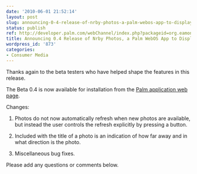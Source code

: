 ```yaml
---
date: '2010-06-01 21:52:14'
layout: post
slug: announcing-0-4-release-of-nrby-photos-a-palm-webos-app-to-display-nearby-photographs
status: publish
ref: http://developer.palm.com/webChannel/index.php?packageid=org.eamonn.nrby
title: Announcing 0.4 Release of Nrby Photos, a Palm WebOS App to Display Nearby Photographs
wordpress_id: '873'
categories:
- Consumer Media
---
```


Thanks again to the beta testers who have helped shape the features in this release.

The Beta 0.4 is now available for installation from the [Palm application web page](http://developer.palm.com/webChannel/index.php?packageid=org.eamonn.nrby).

Changes:


  1. Photos do not now automatically refresh when new photos are available, but instead the user controls the refresh explicitly by pressing a button.


  2. Included with the title of a photo is an indication of how far away and in what direction is the photo.


  3. Miscellaneous bug fixes.


Please add any questions or comments below.

